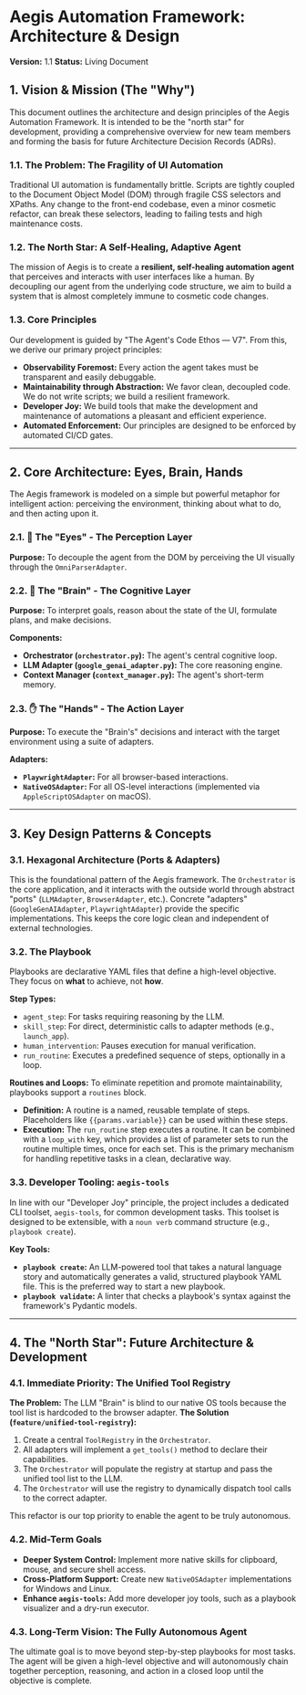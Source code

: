 # Aegis Automation Framework: Architecture & Design

**Version:** 1.1
**Status:** Living Document

## 1. Vision & Mission (The "Why")

This document outlines the architecture and design principles of the Aegis Automation Framework. It is intended to be the "north star" for development, providing a comprehensive overview for new team members and forming the basis for future Architecture Decision Records (ADRs).

### 1.1. The Problem: The Fragility of UI Automation
Traditional UI automation is fundamentally brittle. Scripts are tightly coupled to the Document Object Model (DOM) through fragile CSS selectors and XPaths. Any change to the front-end codebase, even a minor cosmetic refactor, can break these selectors, leading to failing tests and high maintenance costs.

### 1.2. The North Star: A Self-Healing, Adaptive Agent
The mission of Aegis is to create a **resilient, self-healing automation agent** that perceives and interacts with user interfaces like a human. By decoupling our agent from the underlying code structure, we aim to build a system that is almost completely immune to cosmetic code changes.

### 1.3. Core Principles
Our development is guided by "The Agent's Code Ethos — V7". From this, we derive our primary project principles:

* **Observability Foremost:** Every action the agent takes must be transparent and easily debuggable.
* **Maintainability through Abstraction:** We favor clean, decoupled code. We do not write scripts; we build a resilient framework.
* **Developer Joy:** We build tools that make the development and maintenance of automations a pleasant and efficient experience.
* **Automated Enforcement:** Our principles are designed to be enforced by automated CI/CD gates.

---

## 2. Core Architecture: Eyes, Brain, Hands

The Aegis framework is modeled on a simple but powerful metaphor for intelligent action: perceiving the environment, thinking about what to do, and then acting upon it.

### 2.1. 👀 The "Eyes" - The Perception Layer
**Purpose:** To decouple the agent from the DOM by perceiving the UI visually through the `OmniParserAdapter`.

### 2.2. 🧠 The "Brain" - The Cognitive Layer
**Purpose:** To interpret goals, reason about the state of the UI, formulate plans, and make decisions.

**Components:**
* **Orchestrator (`orchestrator.py`):** The agent's central cognitive loop.
* **LLM Adapter (`google_genai_adapter.py`):** The core reasoning engine.
* **Context Manager (`context_manager.py`):** The agent's short-term memory.

### 2.3. ✋ The "Hands" - The Action Layer
**Purpose:** To execute the "Brain's" decisions and interact with the target environment using a suite of adapters.

**Adapters:**
* **`PlaywrightAdapter`:** For all browser-based interactions.
* **`NativeOSAdapter`:** For all OS-level interactions (implemented via `AppleScriptOSAdapter` on macOS).

---

## 3. Key Design Patterns & Concepts

### 3.1. Hexagonal Architecture (Ports & Adapters)
This is the foundational pattern of the Aegis framework. The `Orchestrator` is the core application, and it interacts with the outside world through abstract "ports" (`LLMAdapter`, `BrowserAdapter`, etc.). Concrete "adapters" (`GoogleGenAIAdapter`, `PlaywrightAdapter`) provide the specific implementations. This keeps the core logic clean and independent of external technologies.

### 3.2. The Playbook
Playbooks are declarative YAML files that define a high-level objective. They focus on **what** to achieve, not **how**.

**Step Types:**
* `agent_step`: For tasks requiring reasoning by the LLM.
* `skill_step`: For direct, deterministic calls to adapter methods (e.g., `launch_app`).
* `human_intervention`: Pauses execution for manual verification.
* `run_routine`: Executes a predefined sequence of steps, optionally in a loop.

**Routines and Loops:** To eliminate repetition and promote maintainability, playbooks support a `routines` block.
* **Definition:** A routine is a named, reusable template of steps. Placeholders like `{{params.variable}}` can be used within these steps.
* **Execution:** The `run_routine` step executes a routine. It can be combined with a `loop_with` key, which provides a list of parameter sets to run the routine multiple times, once for each set. This is the primary mechanism for handling repetitive tasks in a clean, declarative way.

### 3.3. Developer Tooling: `aegis-tools`
In line with our "Developer Joy" principle, the project includes a dedicated CLI toolset, `aegis-tools`, for common development tasks. This toolset is designed to be extensible, with a `noun verb` command structure (e.g., `playbook create`).

**Key Tools:**
* **`playbook create`:** An LLM-powered tool that takes a natural language story and automatically generates a valid, structured playbook YAML file. This is the preferred way to start a new playbook.
* **`playbook validate`:** A linter that checks a playbook's syntax against the framework's Pydantic models.

---

## 4. The "North Star": Future Architecture & Development

### 4.1. Immediate Priority: The Unified Tool Registry
**The Problem:** The LLM "Brain" is blind to our native OS tools because the tool list is hardcoded to the browser adapter.
**The Solution (`feature/unified-tool-registry`):**
1.  Create a central `ToolRegistry` in the `Orchestrator`.
2.  All adapters will implement a `get_tools()` method to declare their capabilities.
3.  The `Orchestrator` will populate the registry at startup and pass the unified tool list to the LLM.
4.  The `Orchestrator` will use the registry to dynamically dispatch tool calls to the correct adapter.

This refactor is our top priority to enable the agent to be truly autonomous.

### 4.2. Mid-Term Goals
* **Deeper System Control:** Implement more native skills for clipboard, mouse, and secure shell access.
* **Cross-Platform Support:** Create new `NativeOSAdapter` implementations for Windows and Linux.
* **Enhance `aegis-tools`:** Add more developer joy tools, such as a playbook visualizer and a dry-run executor.

### 4.3. Long-Term Vision: The Fully Autonomous Agent
The ultimate goal is to move beyond step-by-step playbooks for most tasks. The agent will be given a high-level objective and will autonomously chain together perception, reasoning, and action in a closed loop until the objective is complete.